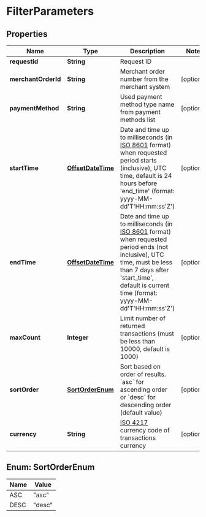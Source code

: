 
# FilterParameters

## Properties
Name | Type | Description | Notes
------------ | ------------- | ------------- | -------------
**requestId** | **String** | Request ID | 
**merchantOrderId** | **String** | Merchant order number from the merchant system |  [optional]
**paymentMethod** | **String** | Used payment method type name from payment methods list |  [optional]
**startTime** | [**OffsetDateTime**](OffsetDateTime.md) | Date and time up to milliseconds (in [ISO 8601](https://en.wikipedia.org/wiki/ISO_8601) format) when requested period starts (inclusive), UTC time, default is 24 hours before &#39;end_time&#39; (format: yyyy-MM-dd&#39;T&#39;HH:mm:ss&#39;Z&#39;) |  [optional]
**endTime** | [**OffsetDateTime**](OffsetDateTime.md) | Date and time up to milliseconds (in [ISO 8601](https://en.wikipedia.org/wiki/ISO_8601) format) when requested period ends (not inclusive), UTC time, must be less than 7 days after &#39;start_time&#39;, default is current time (format: yyyy-MM-dd&#39;T&#39;HH:mm:ss&#39;Z&#39;) |  [optional]
**maxCount** | **Integer** | Limit number of returned transactions (must be less than 10000, default is 1000) |  [optional]
**sortOrder** | [**SortOrderEnum**](#SortOrderEnum) | Sort based on order of results. &#x60;asc&#x60; for ascending order or &#x60;desc&#x60; for descending order (default value) |  [optional]
**currency** | **String** | [ISO 4217](https://en.wikipedia.org/wiki/ISO_4217) currency code of transactions currency |  [optional]


<a name="SortOrderEnum"></a>
## Enum: SortOrderEnum
Name | Value
---- | -----
ASC | &quot;asc&quot;
DESC | &quot;desc&quot;



